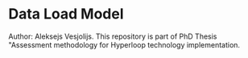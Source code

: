# Data Load Model
Author: Aleksejs Vesjolijs. This repository is part of PhD Thesis "Assessment methodology for Hyperloop technology implementation.
